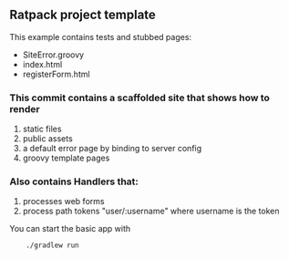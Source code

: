 Ratpack project template
-----------------------------
This example contains tests and stubbed pages:
 * SiteError.groovy
 * index.html
 * registerForm.html

### This commit contains a scaffolded site that shows how to render

1. static files
2. public assets
3. a default error page by binding to server config
4. groovy template pages

### Also contains Handlers that:
1. processes web forms
2. process path tokens "user/:username" where username is the token

 You can start the basic app with

```
    ./gradlew run
```
